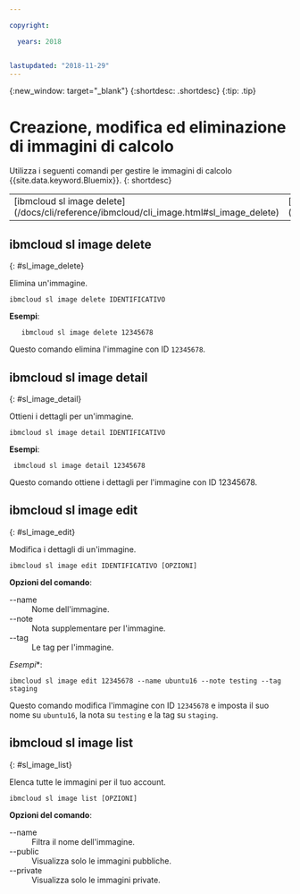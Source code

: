 ```yaml
---

copyright:

  years: 2018


lastupdated: "2018-11-29"
---
```


{:new_window: target="_blank"}
{:shortdesc: .shortdesc}
{:tip: .tip}

# Creazione, modifica ed eliminazione di immagini di calcolo

Utilizza i seguenti comandi per gestire le immagini di calcolo {{site.data.keyword.Bluemix}}.
{: shortdesc}

<table summary="Comandi dell'immagine dell'infrastruttura {{site.data.keyword.Bluemix_notm}} riportati in ordine alfabetico con dei link a ulteriori informazioni sul comando">
 <tbody>
 <tr>
 <td>[ibmcloud sl image delete](/docs/cli/reference/ibmcloud/cli_image.html#sl_image_delete)</td>
 <td>[ibmcloud sl image detail](/docs/cli/reference/ibmcloud/cli_image.html#sl_image_detail)</td>
 <td>[ibmcloud sl image edit](/docs/cli/reference/ibmcloud/cli_image.html#sl_image_edit)</td>
 <td>[ibmcloud sl image list](/docs/cli/reference/ibmcloud/cli_image.html#sl_image_list)</td>
 </tr>
   </tbody>
 </table>

 ## ibmcloud sl image delete
{: #sl_image_delete}

Elimina un'immagine.
```
ibmcloud sl image delete IDENTIFICATIVO
```
**Esempi**:
```
   ibmcloud sl image delete 12345678
```
Questo comando elimina l'immagine con ID `12345678`.

## ibmcloud sl image detail
{: #sl_image_detail}

Ottieni i dettagli per un'immagine.
```
ibmcloud sl image detail IDENTIFICATIVO
```
**Esempi**:
```
 ibmcloud sl image detail 12345678
```
Questo comando ottiene i dettagli per l'immagine con ID 12345678.

## ibmcloud sl image edit
{: #sl_image_edit}

Modifica i dettagli di un'immagine.
```
ibmcloud sl image edit IDENTIFICATIVO [OPZIONI]
```

<strong>Opzioni del comando</strong>:
<dl>
<dt>--name</dt>
<dd>Nome dell'immagine.</dd>
<dt>--note</dt>
<dd>Nota supplementare per l'immagine.</dd>
<dt>--tag</dt>
<dd>Le tag per l'immagine.</dd>
</dl>

*Esempi**:
```  
ibmcloud sl image edit 12345678 --name ubuntu16 --note testing --tag staging
```
Questo comando modifica l'immagine con ID `12345678` e imposta il suo nome su `ubuntu16`, la nota su `testing` e la tag su `staging`.

## ibmcloud sl image list
{: #sl_image_list}

Elenca tutte le immagini per il tuo account.
```
ibmcloud sl image list [OPZIONI]
```

<strong>Opzioni del comando</strong>:
<dl>
<dt>--name</dt>
<dd>Filtra il nome dell'immagine.</dd>
<dt>--public</dt>
<dd>Visualizza solo le immagini pubbliche.</dd>
<dt>--private</dt>
<dd>Visualizza solo le immagini private.</dd>
</dl>
